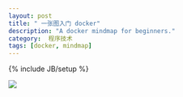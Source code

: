 ```yaml
---
layout: post
title: " 一张图入门 docker"
description: "A docker mindmap for beginners."
category:  程序技术 
tags: [docker, mindmap]
---
```

{% include JB/setup %}

![](http://ww3.sinaimg.cn/large/728b3d6djw1erfwdi0u3lj21kw2pbe2t.jpg)
